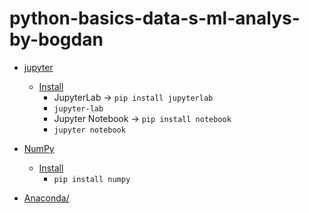 # python-basics-data-s-ml-analys-by-bogdan

- [jupyter](https://jupyter.org/)
  - [Install](https://jupyter.org/install)
    - JupyterLab -> `pip install jupyterlab`
    - `jupyter-lab`
    - Jupyter Notebook -> `pip install notebook`
    - `jupyter notebook`
  
- [NumPy](https://numpy.org/)
  - [Install](https://numpy.org/install/)
    - `pip install numpy`
    
- [Anaconda/](https://www.anaconda.com/)